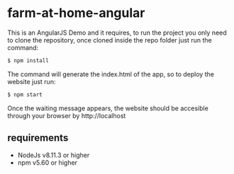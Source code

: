 # farm-at-home-angular

This is an AngularJS Demo and it requires, to run the project you only need to clone the repository, once cloned inside the repo folder just run the command:

```javascript
$ npm install
```
The command will generate the index.html of the app, so to deploy the website just run:

```javascript
$ npm start
```

Once the waiting message appears, the website should be accesible through your browser by http://localhost

## requirements
* NodeJs v8.11.3 or higher
* npm v5.60 or higher
